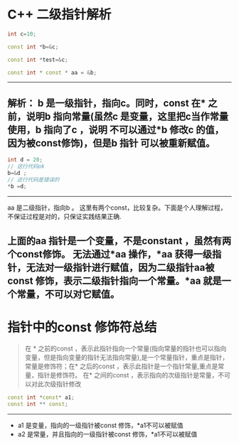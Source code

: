 # C++ 二级指针解析
~~~c++
int c=10; 

const int *b=&c; 

const int *test=&c;

const int * const * aa = &b;
~~~
---
解析：
b 是一级指针，指向c。同时，const 在* 之前，说明b 指向常量(虽然c 是变量，这里把c当作常量使用，b 指向了c ，说明 不可以通过*b 修改c 的值，因为被const修饰)，但是b 指针 可以被重新赋值。
-----
~~~c++
int d = 20;
// 这行代码ok
b=&d ;
// 这行代码是错误的 
*b =d;

~~~
--------

aa 是二级指针，指向b 。 这里有两个const，比较复杂。下面是个人理解过程，不保证过程是对的，只保证实践结果正确.  

上面的aa 指针是一个变量，不是constant ，虽然有两个const修饰。
无法通过*aa 操作，\*aa  获得一级指针，无法对一级指针进行赋值，因为二级指针aa被const 修饰，表示二级指针指向一个常量。\*aa 就是一个常量，不可以对它赋值。
-----------
# 指针中的const 修饰符总结
>  在 * 之前的const ，表示此指针指向一个常量(指向常量的指针也可以指向变量，但是指向变量的指针无法指向常量),是一个常量指针，重点是指针，常量是修饰符；在* 之后的const ，表示此指针是一个指针常量,重点是常量，指针是修饰符。 在* 之间的const ，表示指向的次级指针是常量，不可以对此次级指针修改

~~~c++
const int *const* a1;
const int ** const;
~~~
------------
+ a1 是变量，指向的一级指针被const 修饰，*a1不可以被赋值
+ a2 是常量，并且指向的一级指针被const 修饰，*a1不可以被赋值
